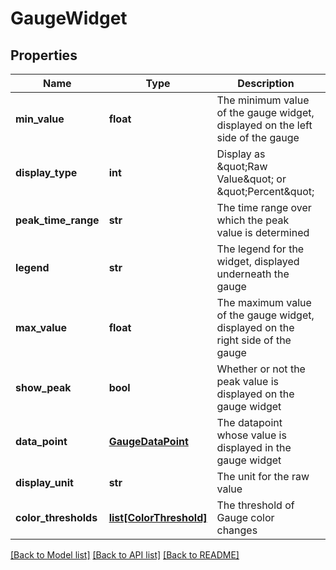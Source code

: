 # GaugeWidget

## Properties
Name | Type | Description | Notes
------------ | ------------- | ------------- | -------------
**min_value** | **float** | The minimum value of the gauge widget, displayed on the left side of the gauge | [optional] 
**display_type** | **int** | Display as \&quot;Raw Value\&quot; or \&quot;Percent\&quot; | [optional] 
**peak_time_range** | **str** | The time range over which the peak value is determined | [optional] 
**legend** | **str** | The legend for the widget, displayed underneath the gauge | [optional] 
**max_value** | **float** | The maximum value of the gauge widget, displayed on the right side of the gauge | [optional] 
**show_peak** | **bool** | Whether or not the peak value is displayed on the gauge widget | [optional] 
**data_point** | [**GaugeDataPoint**](GaugeDataPoint.md) | The datapoint whose value is displayed in the gauge widget | 
**display_unit** | **str** | The unit for the raw value | [optional] 
**color_thresholds** | [**list[ColorThreshold]**](ColorThreshold.md) | The threshold of Gauge color changes | [optional] 

[[Back to Model list]](../README.md#documentation-for-models) [[Back to API list]](../README.md#documentation-for-api-endpoints) [[Back to README]](../README.md)


